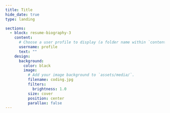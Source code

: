 ```yaml
---
title: Title
hide_date: true
type: landing

sections:
  - block: resume-biography-3
    content:
      # Choose a user profile to display (a folder name within `content/authors/`)
      username: profile
      text: ""
    design:
      background:
        color: black
        image:
          # Add your image background to `assets/media/`.
          filename: coding.jpg
          filters:
            brightness: 1.0
          size: cover
          position: center
          parallax: false
---
```


